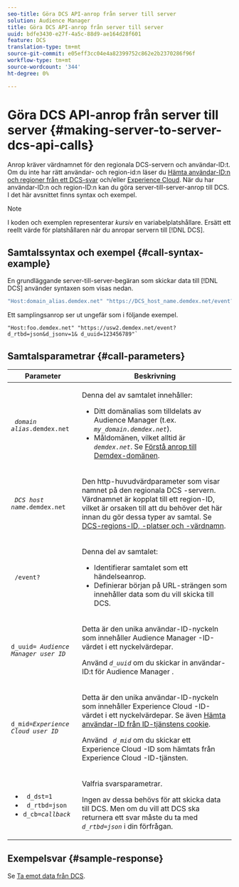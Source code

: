 ```yaml
---
seo-title: Göra DCS API-anrop från server till server
solution: Audience Manager
title: Göra DCS API-anrop från server till server
uuid: bdfe3430-e27f-4a5c-88d9-ae164d28f601
feature: DCS
translation-type: tm+mt
source-git-commit: e05eff3cc04e4a82399752c862e2b2370286f96f
workflow-type: tm+mt
source-wordcount: '344'
ht-degree: 0%

---
```



# Göra DCS API-anrop från server till server {#making-server-to-server-dcs-api-calls}

Anrop kräver värdnamnet för den regionala DCS-servern och användar-ID:t. Om du inte har rätt användar- och region-id:n läser du [Hämta användar-ID:n och regioner från ett DCS-svar](/help/using/api/dcs-intro/dcs-s2s/dcs-aam-ids.md) och/eller [Experience Cloud](/help/using/api/dcs-intro/dcs-s2s/dcs-mcid-ids.md). När du har användar-ID:n och region-ID:n kan du göra server-till-server-anrop till DCS. I det här avsnittet finns syntax och exempel.

>[!NOTE]
>
>I koden och exemplen representerar *kursiv* en variabelplatshållare. Ersätt ett reellt värde för platshållaren när du anropar servern till [!DNL DCS].

## Samtalssyntax och exempel {#call-syntax-example}

En grundläggande server-till-server-begäran som skickar data till [!DNL DCS] använder syntaxen som visas nedan.

```js
"Host:domain_alias.demdex.net" "https://DCS_host_name.demdex.net/event?d_rtbd=json&d_jsonv=1&d_uuid=userID
```

Ett samplingsanrop ser ut ungefär som i följande exempel.

```
"Host:foo.demdex.net" "https://usw2.demdex.net/event?d_rtbd=json&d_jsonv=1& d_uuid=123456789"`
```

## Samtalsparametrar {#call-parameters}

<table id="table_3AF4466009B64F0C9CBE7904A4096E0C"> 
 <thead> 
  <tr> 
   <th colname="col1" class="entry"> Parameter </th> 
   <th colname="col2" class="entry"> Beskrivning </th> 
  </tr> 
 </thead>
 <tbody> 
  <tr> 
   <td colname="col1"> <p><code> <i>domain alias</i>.demdex.net</code> </p> </td> 
   <td colname="col2"> <p>Denna del av samtalet innehåller: </p> <p> 
     <ul id="ul_3EDA9C7BA6794D06BCB07A75A9BD2372"> 
      <li id="li_74624CA78D6F4536A8164AE1FA1DECB9">Ditt domänalias som tilldelats av <span class="keyword"> Audience Manager</span> (t.ex. <i><code> my_domain.demdex.net</code></i>). </li> 
      <li id="li_08ABE91CA247403AA480B3FB4BEF83BA">Måldomänen, vilket alltid är <i><code> demdex.net</code></i>. Se <a href="../../../reference/demdex-calls.md"> Förstå anrop till Demdex-domänen</a>. </li> 
     </ul> </p> </td> 
  </tr> 
  <tr> 
   <td colname="col1"> <p><code> <i>DCS host name</i>.demdex.net</code> </p> </td> 
   <td colname="col2"> <p>Den http-huvudvärdparameter som visar namnet på den regionala <span class="wintitle"> DCS</span> -servern. Värdnamnet är kopplat till ett region-ID, vilket är orsaken till att du behöver det här innan du gör dessa typer av samtal. Se <a href="../../../api/dcs-intro/dcs-api-reference/dcs-regions.md"> DCS-regions-ID, -platser och -värdnamn</a>. </p> </td> 
  </tr> 
  <tr> 
   <td colname="col1"> <p><code> /event?</code> </p> </td> 
   <td colname="col2"> <p>Denna del av samtalet: </p> <p> 
     <ul id="ul_6332444A305A4F12A7CBE471CA508516"> 
      <li id="li_1C5C111B2B0E4621B3FC0C20D6516041">Identifierar samtalet som ett händelseanrop. </li> 
      <li id="li_DBCE9B1C70604A629ECD7AC0A9052198">Definierar början på URL-strängen som innehåller data som du vill skicka till DCS. </li> 
     </ul> </p> </td> 
  </tr> 
  <tr> 
   <td colname="col1"> <p><code>d_uuid= <i>Audience Manager user ID</i></code> </p> </td> 
   <td colname="col2"> <p>Detta är den unika användar-ID-nyckeln som innehåller <span class="keyword"> Audience Manager</span> -ID-värdet i ett nyckelvärdepar. </p> <p>Använd <code><i>d_uuid</i></code> om du skickar in användar-ID:t för <span class="keyword"> Audience Manager</span> . </p> </td>
  </tr> 
  <tr> 
   <td colname="col1"> <p><code>d_mid=<i>Experience Cloud user ID</i></code> </p> </td> 
   <td colname="col2"> <p>Detta är den unika användar-ID-nyckeln som innehåller <span class="keyword"> Experience Cloud</span> -ID-värdet i ett nyckelvärdepar. Se även <a href="../../../api/dcs-intro/dcs-s2s/dcs-mcid-ids.md#get-user-ids-from-service-cookie"> Hämta användar-ID från ID-tjänstens cookie</a>. </p> <p>Använd <i><code> d_mid</code></i> om du skickar ett <span class="keyword"> Experience Cloud</span> -ID som hämtats från <span class="keyword"> Experience Cloud</span> -ID-tjänsten. </p> </td> 
  </tr> 
  <tr> 
   <td colname="col1"> <p> 
     <ul id="ul_36E2C1A0538D4D2C94DFC1335720A524"> 
      <li id="li_8902EED431CE4F0189A94868FA52DB1F"><code> d_dst=1</code> </li> 
      <li id="li_4B6B29499D444E31808DE0A9AA0442D0"><code> d_rtbd=json</code> </li> 
      <li id="li_3430CD0438604B83BE6437E6EC480816"><code>d_cb=<i>callback</i></code> </li> 
     </ul> </p> </td> 
   <td colname="col2"> <p>Valfria svarsparametrar. </p> <p> Ingen av dessa behövs för att skicka data till <span class="wintitle"> DCS</span>. Men om du vill att <span class="wintitle"> DCS</span> ska returnera ett svar måste du ta med <i><code> d_rtbd=json</code></i> i din förfrågan. </p> </td> 
  </tr> 
 </tbody> 
</table>

## Exempelsvar {#sample-response}

Se [Ta emot data från DCS](../../../api/dcs-intro/dcs-event-calls/dcs-url-receive.md).
